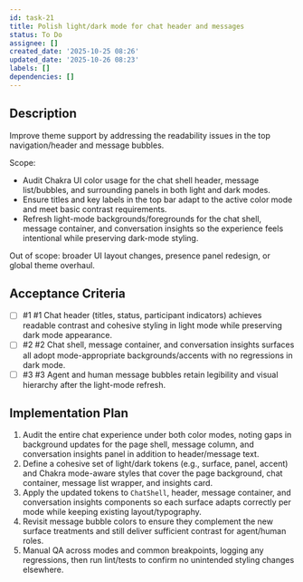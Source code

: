 ```yaml
---
id: task-21
title: Polish light/dark mode for chat header and messages
status: To Do
assignee: []
created_date: '2025-10-25 08:26'
updated_date: '2025-10-26 08:23'
labels: []
dependencies: []
---
```


## Description

<!-- SECTION:DESCRIPTION:BEGIN -->
Improve theme support by addressing the readability issues in the top navigation/header and message bubbles.

Scope:
- Audit Chakra UI color usage for the chat shell header, message list/bubbles, and surrounding panels in both light and dark modes.
- Ensure titles and key labels in the top bar adapt to the active color mode and meet basic contrast requirements.
- Refresh light-mode backgrounds/foregrounds for the chat shell, message container, and conversation insights so the experience feels intentional while preserving dark-mode styling.

Out of scope: broader UI layout changes, presence panel redesign, or global theme overhaul.
<!-- SECTION:DESCRIPTION:END -->

## Acceptance Criteria
<!-- AC:BEGIN -->
- [ ] #1 #1 Chat header (titles, status, participant indicators) achieves readable contrast and cohesive styling in light mode while preserving dark mode appearance.
- [ ] #2 #2 Chat shell, message container, and conversation insights surfaces all adopt mode-appropriate backgrounds/accents with no regressions in dark mode.
- [ ] #3 #3 Agent and human message bubbles retain legibility and visual hierarchy after the light-mode refresh.
<!-- AC:END -->

## Implementation Plan

<!-- SECTION:PLAN:BEGIN -->
1. Audit the entire chat experience under both color modes, noting gaps in background updates for the page shell, message column, and conversation insights panel in addition to header/message text.
2. Define a cohesive set of light/dark tokens (e.g., surface, panel, accent) and Chakra mode-aware styles that cover the page background, chat container, message list wrapper, and insights card.
3. Apply the updated tokens to `ChatShell`, header, message container, and conversation insights components so each surface adapts correctly per mode while keeping existing layout/typography.
4. Revisit message bubble colors to ensure they complement the new surface treatments and still deliver sufficient contrast for agent/human roles.
5. Manual QA across modes and common breakpoints, logging any regressions, then run lint/tests to confirm no unintended styling changes elsewhere.
<!-- SECTION:PLAN:END -->
